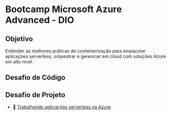 # Bootcamp Microsoft Azure Advanced - DIO

## Objetivo
Entender as melhores práticas de conteinerização para empacotar aplicações serverless, orquestrar e gerenciar em cloud com soluções Azure em alto nível.

## Desafio de Código


## Desafio de Projeto
- 📄 [Trabalhando aplicações serverless na Azure](./projetos/apps-serveless-azure/)